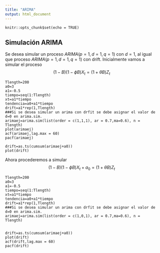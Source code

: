 ```yaml
---
title: "ARIMA"
output: html_document
---
```


```{r setup, include=FALSE}
knitr::opts_chunk$set(echo = TRUE)
```

## Simulación ARIMA 

Se desea simular un proceso $ARIMA(p=1,d=1,q=1)$ con $d=1$, al igual que proceso $ARIMA(p=1,d=1,q=1)$ con drift. Inicialmente vamos a simular el proceso
$$(1-B)(1-\phi B)X_{t}=(1+\theta B)Z_{t}$$
```{r}
Tlength=200
a0=3
a1=-0.5
tiempo=seq(1:Tlength)
xt=a1*tiempo
tendencia=a0+a1*tiempo
drift=a1*rep(1,Tlength)
###Si se desea simular un arima con drfit se debe asignar el valor de d=0 en arima.sim.
arimaej=arima.sim(list(order = c(1,1,1), ar = 0.7,ma=0.6), n = Tlength)
plot(arimaej)
acf(arimaej,lag.max = 60)
pacf(arimaej)

drift=as.ts(cumsum(arimaej+a0))
plot(drift)

```

Ahora procederemos a simular 
$$(1-B)(1-\phi B)X_{t}+ a_{0}=(1+\theta B)Z_{t}$$
```{r}
Tlength=200
a0=3
a1=-0.5
tiempo=seq(1:Tlength)
xt=a1*tiempo
tendencia=a0+a1*tiempo
drift=a1*rep(1,Tlength)
###Si se desea simular un arima con drfit se debe asignar el valor de d=0 en arima.sim.
arimaej=arima.sim(list(order = c(1,0,1), ar = 0.7,ma=0.6), n = Tlength)


drift=as.ts(cumsum(arimaej+a0))
plot(drift)
acf(drift,lag.max = 60)
pacf(drift)

```




